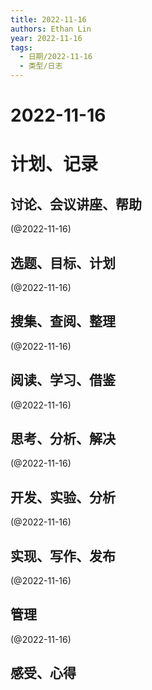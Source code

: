 ```yaml
---
title: 2022-11-16
authors: Ethan Lin
year: 2022-11-16 
tags:
  - 日期/2022-11-16 
  - 类型/日志 
---
```



# 2022-11-16






# 计划、记录

## 讨论、会议讲座、帮助

(@2022-11-16)



## 选题、目标、计划

(@2022-11-16)



## 搜集、查阅、整理

(@2022-11-16)



## 阅读、学习、借鉴

(@2022-11-16)



## 思考、分析、解决

(@2022-11-16)



## 开发、实验、分析

(@2022-11-16)



## 实现、写作、发布

(@2022-11-16)





## 管理

(@2022-11-16)



## 感受、心得



